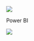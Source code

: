 <img src="https://v5.airtableusercontent.com/v3/u/29/29/1715731200000/5SACuDm6M6svhHLLG8aRmQ/2jJUPgxFygbrUXjJw_vJlkMpxumdL5b4b1lDKszVpxZ6_UBTnFo3sKvmw-vfyfI9VVVqER_LJxkWfD5HN74vJPgo6NOJUFZ4lj7VhdVwA4Cse4Yc3p-MlSCqeAsNw9BFfLug-f9cnKvC_JjgoBbUrA/ogjVq5PLyVbXETK1-KV5vLJ8dxcQz56kslDRaEz-ir0">

Power BI

<img src="https://v5.airtableusercontent.com/v3/u/29/29/1715731200000/xp6u-DYoPwG9nOOB0HsUXQ/wkMLKBthwfI4d3GfXQMUJ4h52Q-2le_UPvlObvgM6GsGUWzM1xWXmz-HaCZecwFeRXKeaG7Q2KuLyL2HlImUvgL_Qdaseh6r3aRog7utgS9FM8FRoeoqtYnwtCXtA2Km8mrvTztWKpJXXDI0npVT3g/Fq6xh4E-I-AbOHMs3odiJ9GuKpDeYT118wIhLwtOVRU">

